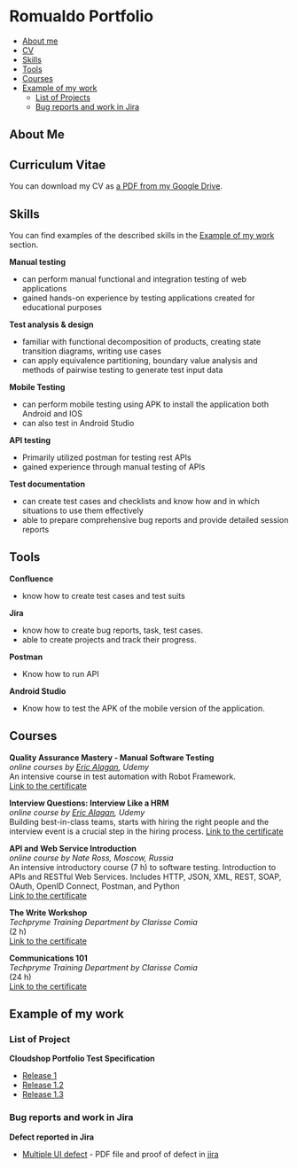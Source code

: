 # Romualdo Portfolio
- [About me](#about-me)
- [CV](#curriculum-vitae)
- [Skills](#skills)
- [Tools](#tools)
- [Courses](#courses)
- [Example of my work](#example-of-my-work)
  * [List of Projects](#list-of-project)
  * [Bug reports and work in Jira](#bug-reports-and-work-in-jira)

## About Me

## Curriculum Vitae
You can download my CV as [a PDF from my Google Drive](https://drive.google.com/file/d/1Y46Zgvu9Vusi3bHWvAIs1fid2P7CQsrt/view?usp=sharing).

## Skills
You can find examples of the described skills in the [Example of my work](#example-of-my-work) section.

__Manual testing__
  * can perform manual functional and integration testing of web applications
  * gained hands-on experience by testing applications created for educational purposes

__Test analysis & design__
  * familiar with functional decomposition of products, creating state transition diagrams, writing use cases
  * can apply equivalence partitioning, boundary value analysis and methods of pairwise testing to generate test input data

__Mobile Testing__
  * can perform mobile testing using APK to install the application both Android and IOS
  * can also test in Android Studio
    
__API testing__
  * Primarily utilized postman for testing rest APIs
  * gained experience through manual testing of APIs

__Test documentation__
  * can create test cases and checklists and know how and in which situations to use them effectively
  * able to prepare comprehensive bug reports and provide detailed session reports
    
## Tools
__Confluence__
  * know how to create test cases and test suits

__Jira__
  * know how to create bug reports, task, test cases.
  * able to create projects and track their progress.

__Postman__
  * Know how to run API

__Android Studio__
  * Know how to test the APK of the mobile version of the application.


## Courses
__Quality Assurance Mastery - Manual Software Testing__  
*online courses by [Eric Alagan](https://mdscsi.udemy.com/user/ericalagan/), Udemy*  
An intensive course in test automation with Robot Framework.  
[Link to the certificate]()  

__Interview Questions: Interview Like a HRM__  
*online course by [Eric Alagan](https://mdscsi.udemy.com/user/ericalagan/), Udemy*  
Building best-in-class teams, starts with hiring the right people and the interview event is a crucial step in the hiring process.
[Link to the certificate](https://drive.google.com/file/d/1g0xjSI-_kHgxJ0WONqjG12GMuV_hUPnz/view?usp=drive_link)

__API and Web Service Introduction__  
*online course by Nate Ross, Moscow, Russia*  
An intensive introductory course (7 h) to software testing. Introduction to APIs and RESTful Web Services. Includes HTTP, JSON, XML, REST, SOAP, OAuth, OpenID Connect, Postman, and Python  
[Link to the certificate]()

__The Write Workshop__  
*Techpryme Training Department by Clarisse Comia*  
(2 h)  
[Link to the certificate](https://drive.google.com/file/d/1wGCJ8J1dKB_1F-QaYvnGZHwC2HlGaX5v/view?usp=drive_link)

__Communications 101__  
*Techpryme Training Department by Clarisse Comia*  
(24 h)   
[Link to the certificate](https://drive.google.com/file/d/1IFprQKlTTwpyyNsx71Q9SuiPUsThx2tY/view?usp=drive_link)

## Example of my work

### List of Project
__Cloudshop Portfolio Test Specification__
  * [Release 1](https://docs.google.com/spreadsheets/d/1j-GYyBVpflcO4v_CKdFuMdqqWyjW9vSY/edit?usp=sharing&ouid=113264289306342271496&rtpof=true&sd=true)
  * [Release 1.2](https://docs.google.com/spreadsheets/d/1gIwqSlx0Cdo1Rb4QWrPoZ4w3v-a32wkE/edit?usp=sharing&ouid=113264289306342271496&rtpof=true&sd=true)
  * [Release 1.3](https://docs.google.com/spreadsheets/d/16av_VBglhawZtlIbEfAVSKFzybQ2i1l2/edit?usp=sharing&ouid=113264289306342271496&rtpof=true&sd=true)
 
### Bug reports and work in Jira
__Defect reported in Jira__
  * [Multiple UI defect](https://drive.google.com/file/d/1WOLSR-WMqHVXN00b9E8UYGUfsCAZBr7y/view?usp=sharing) - PDF file and proof of defect in [jira](https://drive.google.com/file/d/1U0tlJwKCxqEeatjGl25-fxvfqjIUgtRP/view?usp=sharing)
